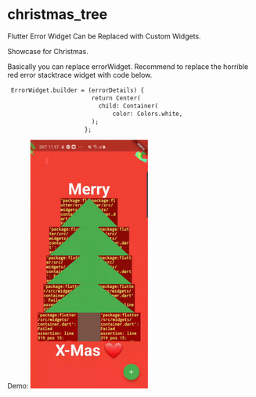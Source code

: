 # christmas_tree

Flutter Error Widget Can be Replaced with Custom Widgets.

Showcase for Christmas.

Basically you can replace errorWidget.
Recommend to replace the horrible red error stacktrace widget with code below.

```
 ErrorWidget.builder = (errorDetails) {
                        return Center(
                          child: Container(
                              color: Colors.white,
                        );
                      };
```



Demo:
![tree_demo](./gif/tree_demo.gif)